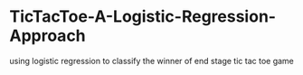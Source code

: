 # TicTacToe-A-Logistic-Regression-Approach
using logistic regression to classify the winner of end stage tic tac toe game
